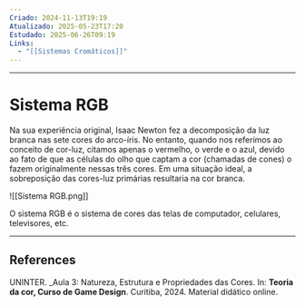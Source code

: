 ```yaml
---
Criado: 2024-11-13T19:19
Atualizado: 2025-05-23T17:20
Estudado: 2025-06-26T09:19
Links:
  - "[[Sistemas Cromáticos]]"
---
```

---
# Sistema RGB

Na sua experiência original, Isaac Newton fez a decomposição da luz branca nas sete cores do arco-íris. No entanto, quando nos referimos ao conceito de cor-luz, citamos apenas o vermelho, o verde e o azul, devido ao fato de que as células do olho que captam a cor (chamadas de cones) o fazem originalmente nessas três cores. Em uma situação ideal, a sobreposição das cores-luz primárias resultaria na cor branca.

![[Sistema RGB.png]]

O sistema RGB é o sistema de cores das telas de computador, celulares, televisores, etc.

---
## References

UNINTER.  _Aula 3: Natureza, Estrutura e Propriedades das Cores. In: **Teoria da cor, Curso de Game Design**. Curitiba, 2024. Material didático online.